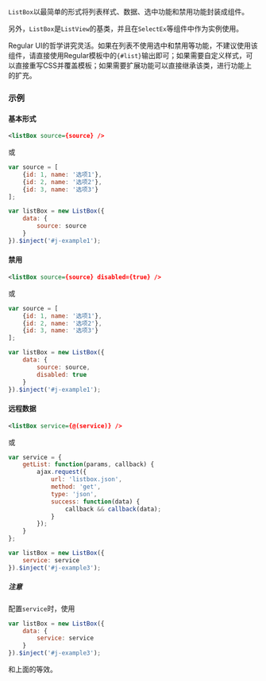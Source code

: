 `ListBox`以最简单的形式将列表样式、数据、选中功能和禁用功能封装成组件。

另外，`ListBox`是`ListView`的基类，并且在`SelectEx`等组件中作为实例使用。

Regular UI的哲学讲究灵活。如果在列表不使用选中和禁用等功能，不建议使用该组件，请直接使用Regular模板中的`{#list}`输出即可；如果需要自定义样式，可以直接重写CSS并覆盖模板；如果需要扩展功能可以直接继承该类，进行功能上的扩充。

### 示例
#### 基本形式

<div id="j-example1"></div>

```xml
<listBox source={source} />
```

或

```javascript
var source = [
    {id: 1, name: '选项1'},
    {id: 2, name: '选项2'},
    {id: 3, name: '选项3'}
];

var listBox = new ListBox({
    data: {
        source: source
    }
}).$inject('#j-example1');
```

#### 禁用

<div id="j-example2"></div>

```xml
<listBox source={source} disabled={true} />
```

或

```javascript
var source = [
    {id: 1, name: '选项1'},
    {id: 2, name: '选项2'},
    {id: 3, name: '选项3'}
];

var listBox = new ListBox({
    data: {
        source: source,
        disabled: true
    }
}).$inject('#j-example1');
```

#### 远程数据

<div id="j-example3"></div>

```xml
<listBox service={@(service)} />
```

或

```javascript
var service = {
    getList: function(params, callback) {
        ajax.request({
            url: 'listbox.json',
            method: 'get',
            type: 'json',
            success: function(data) {
                callback && callback(data);
            }
        });
    }
};

var listBox = new ListBox({
    service: service
}).$inject('#j-example3');
```

##### 注意

配置`service`时，使用

```javascript
var listBox = new ListBox({
    data: {
        service: service
    }
}).$inject('#j-example3');
```

和上面的等效。